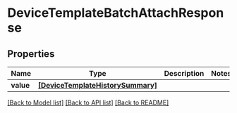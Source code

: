 # DeviceTemplateBatchAttachResponse


## Properties
Name | Type | Description | Notes
------------ | ------------- | ------------- | -------------
**value** | [**[DeviceTemplateHistorySummary]**](DeviceTemplateHistorySummary.md) |  | 

[[Back to Model list]](../README.md#documentation-for-models) [[Back to API list]](../README.md#documentation-for-api-endpoints) [[Back to README]](../README.md)


